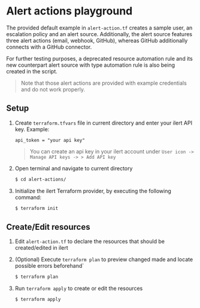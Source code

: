 # Alert actions playground

The provided default example in `alert-action.tf` creates a sample user, an escalation policy and an alert source. Additionally, the alert source features three alert actions (email, webhook, GitHub), whereas GitHub additionally connects with a GitHub connector.

For further testing purposes, a deprecated resource automation rule and its new counterpart alert source with type automation rule is also being created in the script.

> Note that those alert actions are provided with example credentials and do not work properly.

## Setup

1. Create `terraform.tfvars` file in current directory and enter your ilert API key. Example:

   ```
   api_token = "your api key"
   ```

   > You can create an api key in your ilert account under `User icon -> Manage API keys -> > Add API key`

2. Open terminal and navigate to current directory

   ```sh
   $ cd alert-actions/
   ```

3. Initialize the ilert Terraform provider, by executing the following command:

   ```sh
   $ terraform init
   ```

## Create/Edit resources

1. Edit `alert-action.tf` to declare the resources that should be created/edited in ilert

2. (Optional) Execute `terraform plan` to preview changed made and locate possible errors beforehand`

   ```sh
   $ terraform plan
   ```

3. Run `terraform apply` to create or edit the resources

   ```sh
   $ terraform apply
   ```
